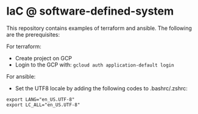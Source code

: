 # IaC @ software-defined-system
This repository contains examples of terraform and ansible.  The following are the prerequisites:

For terraform:
- Create project on GCP
- Login to the GCP with:
```gcloud auth application-default login```
  
For ansible:
- Set the UTF8 locale by adding the following codes to .bashrc/.zshrc:
```
export LANG="en_US.UTF-8"
export LC_ALL="en_US.UTF-8"
```

